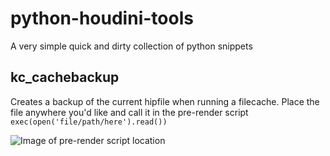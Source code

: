 # python-houdini-tools
A very simple quick and dirty collection of python snippets

## kc_cachebackup
Creates a backup of the current hipfile when running a filecache. Place the file anywhere you'd like and call it in the pre-render script `exec(open('file/path/here').read())`

![Image of pre-render script location](https://imgur.com/KHeAcA3)

